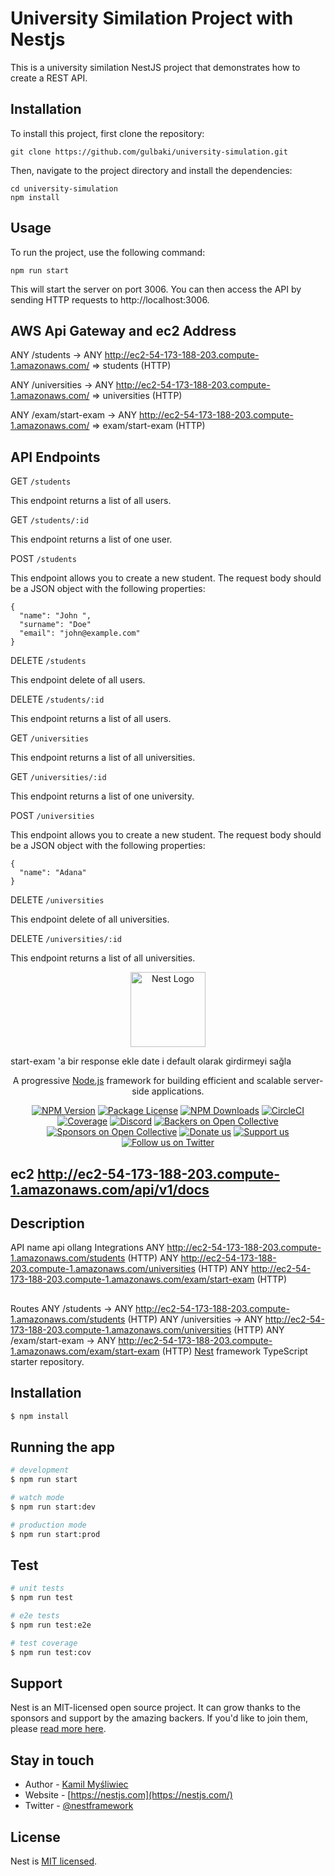 
# University Similation Project with Nestjs

This is a university similation NestJS project that demonstrates how to create a REST API.

## Installation

To install this project, first clone the repository:

```
git clone https://github.com/gulbaki/university-simulation.git
```

Then, navigate to the project directory and install the dependencies:

```
cd university-simulation
npm install
```

## Usage

To run the project, use the following command:


```
npm run start
```
This will start the server on port 3006. You can then access the API by sending HTTP requests to http://localhost:3006.
## AWS Api Gateway and ec2  Address

ANY /students → ANY http://ec2-54-173-188-203.compute-1.amazonaws.com/ => students (HTTP)


ANY /universities → ANY http://ec2-54-173-188-203.compute-1.amazonaws.com/ => universities (HTTP)

ANY /exam/start-exam → ANY http://ec2-54-173-188-203.compute-1.amazonaws.com/ => exam/start-exam (HTTP)


## API Endpoints
GET `/students`

This endpoint returns a list of all users.

GET `/students/:id` 

This endpoint returns a list of one user.

POST `/students` 

This endpoint allows you to create a new student. The request body should be a JSON object with the following properties:

````
{
  "name": "John ",
  "surname": "Doe"
  "email": "john@example.com"
}
````

DELETE `/students` 

This endpoint delete  of all users.

DELETE `/students/:id` 

This endpoint returns a list of all users.


GET `/universities`

This endpoint returns a list of all universities.

GET `/universities/:id` 

This endpoint returns a list of one university.

POST `/universities` 

This endpoint allows you to create a new student. The request body should be a JSON object with the following properties:

````
{
  "name": "Adana"
}
````

DELETE `/universities` 

This endpoint delete  of all universities.

DELETE `/universities/:id` 

This endpoint returns a list of all universities.


<p align="center">
  <a href="http://nestjs.com/" target="blank"><img src="https://nestjs.com/img/logo-small.svg" width="120" alt="Nest Logo" /></a>
</p>
start-exam 'a bir response ekle 
date i default olarak girdirmeyi sağla

[circleci-image]: https://img.shields.io/circleci/build/github/nestjs/nest/master?token=abc123def456
[circleci-url]: https://circleci.com/gh/nestjs/nest
  
  <p align="center">A progressive <a href="http://nodejs.org" target="_blank">Node.js</a> framework for building efficient and scalable server-side applications.</p>
    <p align="center">
<a href="https://www.npmjs.com/~nestjscore" target="_blank"><img src="https://img.shields.io/npm/v/@nestjs/core.svg" alt="NPM Version" /></a>
<a href="https://www.npmjs.com/~nestjscore" target="_blank"><img src="https://img.shields.io/npm/l/@nestjs/core.svg" alt="Package License" /></a>
<a href="https://www.npmjs.com/~nestjscore" target="_blank"><img src="https://img.shields.io/npm/dm/@nestjs/common.svg" alt="NPM Downloads" /></a>
<a href="https://circleci.com/gh/nestjs/nest" target="_blank"><img src="https://img.shields.io/circleci/build/github/nestjs/nest/master" alt="CircleCI" /></a>
<a href="https://coveralls.io/github/nestjs/nest?branch=master" target="_blank"><img src="https://coveralls.io/repos/github/nestjs/nest/badge.svg?branch=master#9" alt="Coverage" /></a>
<a href="https://discord.gg/G7Qnnhy" target="_blank"><img src="https://img.shields.io/badge/discord-online-brightgreen.svg" alt="Discord"/></a>
<a href="https://opencollective.com/nest#backer" target="_blank"><img src="https://opencollective.com/nest/backers/badge.svg" alt="Backers on Open Collective" /></a>
<a href="https://opencollective.com/nest#sponsor" target="_blank"><img src="https://opencollective.com/nest/sponsors/badge.svg" alt="Sponsors on Open Collective" /></a>
  <a href="https://paypal.me/kamilmysliwiec" target="_blank"><img src="https://img.shields.io/badge/Donate-PayPal-ff3f59.svg" alt="Donate us"/></a>
    <a href="https://opencollective.com/nest#sponsor"  target="_blank"><img src="https://img.shields.io/badge/Support%20us-Open%20Collective-41B883.svg" alt="Support us"></a>
  <a href="https://twitter.com/nestframework" target="_blank"><img src="https://img.shields.io/twitter/follow/nestframework.svg?style=social&label=Follow" alt="Follow us on Twitter"></a>
</p>
  <!--[![Backers on Open Collective](https://opencollective.com/nest/backers/badge.svg)](https://opencollective.com/nest#backer)
  [![Sponsors on Open Collective](https://opencollective.com/nest/sponsors/badge.svg)](https://opencollective.com/nest#sponsor)-->



## ec2 http://ec2-54-173-188-203.compute-1.amazonaws.com/api/v1/docs
## Description

API name
api ollang
Integrations
ANY http://ec2-54-173-188-203.compute-1.amazonaws.com/students (HTTP)
ANY http://ec2-54-173-188-203.compute-1.amazonaws.com/universities (HTTP)
ANY http://ec2-54-173-188-203.compute-1.amazonaws.com/exam/start-exam (HTTP)
##
Routes
ANY /students → ANY http://ec2-54-173-188-203.compute-1.amazonaws.com/students (HTTP)
ANY /universities → ANY http://ec2-54-173-188-203.compute-1.amazonaws.com/universities (HTTP)
ANY /exam/start-exam → ANY http://ec2-54-173-188-203.compute-1.amazonaws.com/exam/start-exam (HTTP)
[Nest](https://github.com/nestjs/nest) framework TypeScript starter repository.

## Installation

```bash
$ npm install
```

## Running the app

```bash
# development
$ npm run start

# watch mode
$ npm run start:dev

# production mode
$ npm run start:prod
```

## Test

```bash
# unit tests
$ npm run test

# e2e tests
$ npm run test:e2e

# test coverage
$ npm run test:cov
```

## Support

Nest is an MIT-licensed open source project. It can grow thanks to the sponsors and support by the amazing backers. If you'd like to join them, please [read more here](https://docs.nestjs.com/support).

## Stay in touch

- Author - [Kamil Myśliwiec](https://twitter.com/kammysliwiec)
- Website - [https://nestjs.com](https://nestjs.com/)
- Twitter - [@nestframework](https://twitter.com/nestframework)

## License

  Nest is [MIT licensed](https://github.com/nestjs/nest/blob/master/LICENSE).
